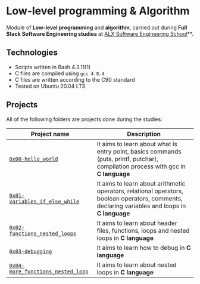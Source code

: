 # Low-level programming & Algorithm

Module of **Low-level programming** and **algorithm**, carried out during **Full Stack Software Engineering studies** at [ALX Software Engineering School](https://www.alxafrica.com/)**.

## Technologies
* Scripts written in Bash 4.3.11(1)
* C files are compiled using `gcc 4.8.4`
* C files are written according to the C90 standard
* Tested on Ubuntu 20.04 LTS

## Projects
All of the following folders are projects done during the studies:

| Project name | Description |
| ------------ | ----------- |
| [`0x00-hello_world`](https://github.com/Timex19/alx-low_level_programming/tree/main/0x00-hello_world) | It aims to learn about what is entry point, basics commands (puts, printf, putchar), compilation process with gcc in **C language** |
| [`0x01-variables_if_else_while`](https://github.com/Timex19/alx-low_level_programming/tree/main/0x01-variables_if_else_while) | It aims to learn about arithmetic operators, relational operators, boolean operators, comments, declaring variables and loops in **C language** |
| [`0x02-functions_nested_loops`](https://github.com/Timex19/alx-low_level_programming/tree/main/0x02-functions_nested_loops) | It aims to learn about header files, functions, loops and nested loops in **C language** |
| [`0x03-debugging`](https://github.com/Timex19/alx-low_level_programming/tree/main/0x03-debugging) | It aims to learn how to debug in **C language** |
| [`0x04-more_functions_nested_loop`](https://github.com/Timex19/alx-low_level_programming/tree/main/0x04-more_functions_nested_loop) | It aims to learn about nested loops in **C language** |

